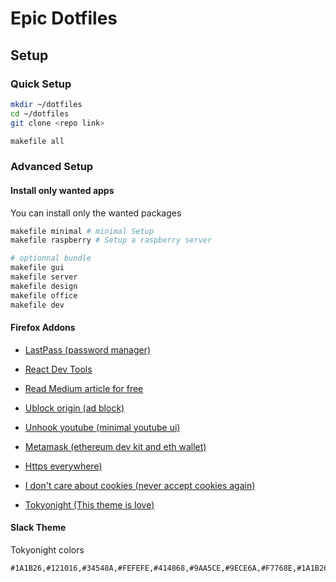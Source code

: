 # Epic Dotfiles

## Setup

### Quick Setup
```bash
mkdir ~/dotfiles
cd ~/dotfiles
git clone <repo link>

makefile all
```
### Advanced Setup

#### Install only wanted apps
You can install only the wanted packages
```bash
makefile minimal # minimal Setup
makefile raspberry # Setup a raspberry server

# optionnal bundle 
makefile gui 
makefile server 
makefile design 
makefile office 
makefile dev 
```

#### Firefox Addons

- [LastPass (password manager)](https://addons.mozilla.org/fr/firefox/addon/lastpass-password-manager/)
- [React Dev Tools](https://addons.mozilla.org/fr/firefox/addon/react-devtools/)
- [Read Medium article for free](https://addons.mozilla.org/fr/firefox/addon/medium-unlimited-read-for-free/)
- [Ublock origin (ad block)](https://addons.mozilla.org/fr/firefox/addon/ublock-origin/)
- [Unhook youtube (minimal youtube ui)](https://addons.mozilla.org/fr/firefox/addon/youtube-recommended-videos/)

- [Metamask (ethereum dev kit and eth wallet)](https://addons.mozilla.org/fr/firefox/addon/ether-metamask/)
- [Https everywhere)](https://addons.mozilla.org/fr/firefox/addon/https-everywhere/)
- [I don't care about cookies (never accept cookies again)](https://addons.mozilla.org/fr/firefox/addon/i-dont-care-about-cookies/)

- [Tokyonight (This theme is love)](https://addons.mozilla.org/en-US/firefox/addon/tokyo_night/?)


#### Slack Theme

Tokyonight colors
```
#1A1B26,#121016,#34548A,#FEFEFE,#414868,#9AA5CE,#9ECE6A,#F7768E,#1A1B26,#9AA5CE
```
